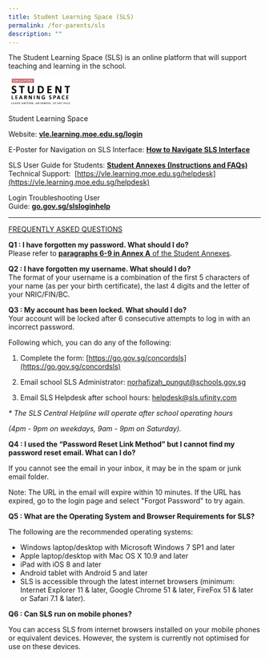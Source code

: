 ```yaml
---
title: Student Learning Space (SLS)
permalink: /for-parents/sls
description: ""
---
```

The Student Learning Space (SLS) is an online platform that will support teaching and learning in the school.  

<img src="/images/SLS.jpeg" 
     style="width:25%">


Student Learning Space 

Website: [**vle.learning.moe.edu.sg/login**](https://vle.learning.moe.edu.sg/login)

  

E-Poster for Navigation on SLS Interface: **[How to Navigate SLS Interface](/files/Student-E-Poster-for-Navigation-on-SLS.pdf)**

  
SLS User Guide for Students: **[Student Annexes (Instructions and FAQs)](/files/2-Annexes-to-Letter-to-Parents.pdf)**    
Technical Support:  [https://vle.learning.moe.edu.sg/helpdesk](https://vle.learning.moe.edu.sg/helpdesk)  
  
Login Troubleshooting User  
Guide: [**go.gov.sg/slsloginhelp**](http://go.gov.sg/slsloginhelp)   
  
-------------- 
  
<u>FREQUENTLY ASKED QUESTIONS</u>
  
**Q1 : I have forgotten my password. What should I do?**   
Please refer to [**paragraphs 6-9 in Annex A** of the Student Annexes](/files/2-Annexes-to-Letter-to-Parents.pdf).
  
**Q2 : I have forgotten my username. What should I do?**    
The format of your username is a combination of the first 5 characters of your name (as per your birth certificate), the last 4 digits and the letter of your NRIC/FIN/BC.  
  
**Q3 : My account has been locked. What should I do?**    
Your account will be locked after 6 consecutive attempts to log in with an incorrect password.  
  

Following which, you can do any of the following:

1) Complete the form: [https://go.gov.sg/concordsls](https://go.gov.sg/concordsls)

2) Email school SLS Administrator: [norhafizah\_pungut@schools.gov.sg](mailto:norhafizah_pungut@schools.gov.sg)

3) Email SLS Helpdesk after school hours: [helpdesk@sls.ufinity.com](mailto:helpdesk@sls.ufinity.com) 

  

_\* The SLS Central Helpline will operate after school operating hours_

_(4pm - 9pm on weekdays, 9am - 9pm on Saturday)._

**Q4 : I used the “Password Reset Link Method” but I cannot find my password reset email. What can I do?**  

If you cannot see the email in your inbox, it may be in the spam or junk email folder.

Note: The URL in the email will expire within 10 minutes. If the URL has expired, go to the login page and select "Forgot Password" to try again.

  

**Q5 : What are the Operating System and Browser Requirements for SLS?**  

The following are the recommended operating systems:

* Windows laptop/desktop with Microsoft Windows 7 SP1 and later
* Apple laptop/desktop with Mac OS X 10.9 and later
* iPad with iOS 8 and later
* Android tablet with Android 5 and later
* SLS is accessible through the latest internet browsers (minimum: Internet Explorer 11 & later, Google Chrome 51 & later, FireFox 51 & later or Safari 7.1 & later).

  

**Q6 : Can SLS run on mobile phones?**

You can access SLS from internet browsers installed on your mobile phones or equivalent devices. However, the system is currently not optimised for use on these devices.
